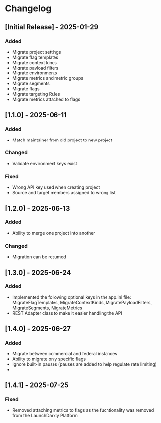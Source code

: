 # Changelog

## [Initial Release] - 2025-01-29

### Added

- Migrate project settings
- Migrate flag templates
- Migrate context kinds
- Migrate payload filters
- Migrate environments
- Migrate metrics and metric groups
- Migrate segments
- Migrate flags
- Migrate targeting Rules
- Migrate metrics attached to flags

## [1.1.0] - 2025-06-11

### Added

- Match maintainer from old project to new project

### Changed

- Validate environment keys exist

### Fixed

- Wrong API key used when creating project
- Source and target members assigned to wrong list

## [1.2.0] - 2025-06-13

### Added

- Ability to merge one project into another

### Changed

- Migration can be resumed

## [1.3.0] - 2025-06-24

### Added

- Implemented the following optional keys in the app.ini file: MigrateFlagTemplates, MigrateContextKinds, MigratePayloadFilters, MigrateSegments, MigrateMetrics
- REST Adapter class to make it easier handling the API

## [1.4.0] - 2025-06-27

### Added

- Migrate between commercial and federal instances
- Ability to migrate only specific flags
- Ignore built-in pauses (pauses are added to help regulate rate limiting)
- 

## [1.4.1] - 2025-07-25

### Fixed

- Removed attaching metrics to flags as the fucntionality was removed from the LaunchDarkly Platform
